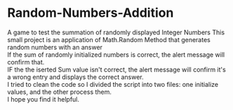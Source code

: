 # Random-Numbers-Addition
A game to test the summation of randomly displayed Integer Numbers
This small project is an application of Math.Random Method that generates random numbers with an answer<br>
If the sum of randomly initialized numbers is correct, the alert message will confirm that.<br>
IF the the iserted Sum value isn't correct, the alert message will confirm it's a wrong entry and displays the correct answer.<br>
I tried to clean the code so I divided the script into two files: one initialize values, and the other process them.<br>
I hope you find it helpful.
